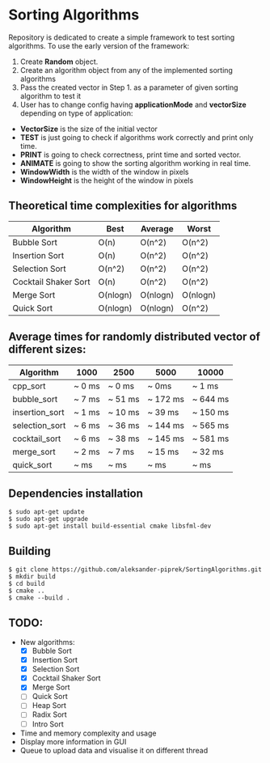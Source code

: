 # Sorting Algorithms
Repository is dedicated to create a simple framework to test sorting algorithms. To use the early version of the framework:

1. Create **Random** object.
2. Create an algorithm object from any of the implemented sorting algorithms
3. Pass the created vector in Step 1. as a parameter of given sorting algorithm to test it
4. User has to change config having **applicationMode** and **vectorSize** depending on type of application:
- **VectorSize** is the size of the initial vector
-  **TEST** is just going to check if algorithms work correctly and print only time.
- **PRINT** is going to check correctness, print time and sorted vector.
- **ANIMATE** is going to show the sorting algorithm working in real time.
- **WindowWidth** is the width of the window in pixels
- **WindowHeight** is the height of the window in pixels

## Theoretical time complexities for algorithms
| Algorithm   	        | Best 	      | Average 	    | Worst 
|-----------------------|-------------|---------------|--------
| Bubble Sort 	        | O(n) 	      | O(n^2)  	    | O(n^2)
| Insertion Sort        | O(n) 	      | O(n^2)  	    | O(n^2)
| Selection Sort        | O(n^2) 	    | O(n^2)  	    | O(n^2)
| Cocktail Shaker Sort  | O(n) 	      | O(n^2)  	    | O(n^2)
| Merge Sort            | O(nlogn) 	  | O(nlogn)  	  | O(nlogn)
| Quick Sort            | O(nlogn) 	  | O(nlogn)  	  | O(n^2)

## Average times for randomly distributed vector of different sizes:
| Algorithm   	  | 1000    | 2500    | 5000      | 10000     |
|-----------------|---------|---------|-----------|-----------|
| cpp_sort	      | ~ 0 ms  |	~ 0 ms  | ~ 0ms     | ~ 1 ms    |
| bubble_sort     | ~ 7 ms  | ~ 51 ms | ~ 172 ms  | ~ 644 ms  |
| insertion_sort  | ~ 1 ms  | ~ 10 ms | ~ 39 ms   | ~ 150 ms  |
| selection_sort  | ~ 6 ms  | ~ 36 ms | ~ 144 ms  | ~ 565 ms  |
| cocktail_sort   | ~ 6 ms  | ~ 38 ms | ~ 145 ms  | ~ 581 ms  |
| merge_sort      | ~ 2 ms  | ~ 7 ms  | ~ 15 ms   | ~ 32 ms   |
| quick_sort      | ~ ms  | ~ ms  | ~ ms   | ~ ms   |

## Dependencies installation
~~~
$ sudo apt-get update
$ sudo apt-get upgrade
$ sudo apt-get install build-essential cmake libsfml-dev
~~~

## Building
~~~
$ git clone https://github.com/aleksander-piprek/SortingAlgorithms.git
$ mkdir build
$ cd build
$ cmake ..
$ cmake --build .
~~~

## TODO:
* New algorithms:
  - [x] Bubble Sort
  - [x] Insertion Sort
  - [x] Selection Sort
  - [x] Cocktail Shaker Sort
  - [x] Merge Sort
  - [ ] Quick Sort
  - [ ] Heap Sort
  - [ ] Radix Sort
  - [ ] Intro Sort
  
* Time and memory complexity and usage
* Display more information in GUI
* Queue to upload data and visualise it on different thread